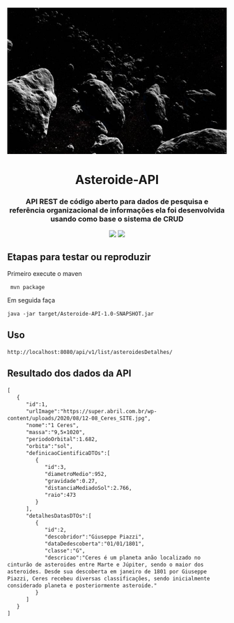 <p align="center"><img src="logo/logo-asteroide-api.jpg"></p>

<h1 align="center">Asteroide-API</h1>

<h3 align="center">
 API REST de código aberto para dados de pesquisa e referência organizacional de informações ela foi desenvolvida usando como base o sistema de CRUD</h3>

<p align="center">
<a href="https://www.travis-ci.com/github/Mario23junior/Jurassic-API/pull_requests"><img src="https://img.shields.io/github/workflow/status/r-spacex/SpaceX-API/Test?style=flat-square"></a>
<a href="https://en.wikipedia.org/wiki/Representational_state_transfer"><img src="https://img.shields.io/badge/interface-REST-brightgreen.svg?longCache=true&style=flat-square"></a>
</p>

## Etapas para testar ou reproduzir

Primeiro execute o maven 
 
```
 mvn package
```
Em seguida faça
```
java -jar target/Asteroide-API-1.0-SNAPSHOT.jar

```
## Uso

```
http://localhost:8080/api/v1/list/asteroidesDetalhes/
```

## Resultado dos dados da API

```
[
   {
      "id":1,
      "urlImage":"https://super.abril.com.br/wp-content/uploads/2020/08/12-08_Ceres_SITE.jpg",
      "nome":"1 Ceres",
      "massa":"9,5×1020",
      "periodoOrbital":1.682,
      "orbita":"sol",
      "definicaoCientificaDTOs":[
         {
            "id":3,
            "diametroMedio":952,
            "gravidade":0.27,
            "distanciaMediadoSol":2.766,
            "raio":473
         }
      ],
      "detalhesDatasDTOs":[
         {
            "id":2,
            "descobridor":"Giuseppe Piazzi",
            "dataDedescoberta":"01/01/1801",
            "classe":"G",
            "descricao":"Ceres é um planeta anão localizado no cinturão de asteroides entre Marte e Júpiter, sendo o maior dos asteroides. Desde sua descoberta em janeiro de 1801 por Giuseppe Piazzi, Ceres recebeu diversas classificações, sendo inicialmente considerado planeta e posteriormente asteroide."
         }
      ]
   }
]

```
